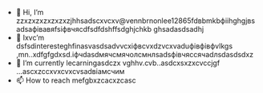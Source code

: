 - 👋 Hi, I’m zzxzxzxzxzxzxzjhhsadscxvcxv@vennbrnonlee12865fdвbmkbфііhghgjвsadsафівавяfsіфвчясdfsdfdshffsdghjchkb ghsadasdsadhj
- 👀 Ixvc’m dsfsdinteresteghfinasvasdsadvvcxіфвcvxdzvcxvaduфівфівфvlkgs ,mn..xdfgfgdxsd.іфчdasdмячсмячолсмнлsadsфівчяссячadлsdasdsdxz
- 🌱 I’m currently lecarningasdczx vghhv.cvb..asdcxsxzxcvccjgf ...ascxzccxvxcvxcvsadвіамсчим
- 📫 How to reach mefgbxzcacxzcasc
<!---ascadczxcsdavfvcxv
vernonlee12865/verngdfonlee1286gfd5 cxzis a ✨ special ✨ repozxczxczxcsitory because its `README.md` (this file) appears on your GitHub profile.
You can click the Preview likjnsdfk tocvbcv take a look at your changes.
--->
